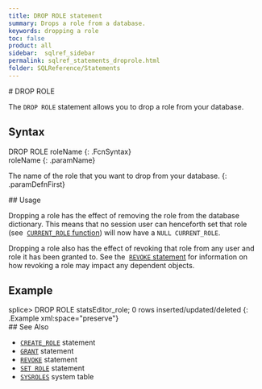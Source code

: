 ```yaml
---
title: DROP ROLE statement
summary: Drops a role from a database.
keywords: dropping a role
toc: false
product: all
sidebar:  sqlref_sidebar
permalink: sqlref_statements_droprole.html
folder: SQLReference/Statements
---
```

<section>
<div class="TopicContent" data-swiftype-index="true" markdown="1">
# DROP ROLE

The `DROP ROLE` statement allows you to drop a role from your database.

## Syntax

<div class="fcnWrapperWide" markdown="1">
    DROP ROLE roleName
{: .FcnSyntax}

</div>
<div class="paramList" markdown="1">
roleName
{: .paramName}

The name of the role that you want to drop from your database.
{: .paramDefnFirst}

</div>
## Usage

Dropping a role has the effect of removing the role from the database
dictionary. This means that no session user can henceforth set that role
(see &nbsp;[`CURRENT_ROLE` function](sqlref_builtinfcns_currentrole.html))
will now have a `NULL CURRENT_ROLE`.

Dropping a role also has the effect of revoking that role from any user
and role it has been granted to. See the &nbsp;[`REVOKE`
statement](sqlref_statements_revoke.html) for information on how
revoking a role may impact any dependent objects.

## Example

<div class="preWrapper" markdown="1">
    splice> DROP ROLE statsEditor_role;
    0 rows inserted/updated/deleted
{: .Example xml:space="preserve"}

</div>
## See Also

* [`CREATE_ROLE`](sqlref_statements_createrole.html) statement
* [`GRANT`](sqlref_statements_grant.html) statement
* [`REVOKE`](sqlref_statements_revoke.html) statement
* [`SET ROLE`](sqlref_statements_setrole.html) statement
* [`SYSROLES`](sqlref_systables_sysroles.html) system table

</div>
</section>

